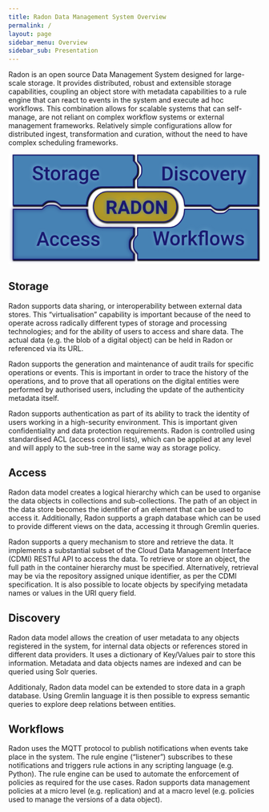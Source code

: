 ```yaml
---
title: Radon Data Management System Overview
permalink: /
layout: page
sidebar_menu: Overview
sidebar_sub: Presentation
---
```



Radon is an open source Data Management System designed for large-scale storage.
It provides distributed, robust and extensible storage capabilities, coupling
an object store with metadata capabilities to a rule engine that can react to
events in the system and execute ad hoc workflows. This combination allows
for scalable systems that can self-manage, are not reliant on complex workflow
systems or external management frameworks. Relatively simple configurations
allow for distributed ingest, transformation and curation, without the need to
have complex scheduling frameworks.


<div class="d-flex justify-content-center">
<map name="mainmap">
  <area 
    alt="Storage"
    title="Storage"
    href="#storage"
    shape="poly"
    coords="0,0,345,0,345,95,250,95,220,115,210,145,0,145" />
  <area 
    alt="Access"
    title="Access"
    href="#access"
    shape="poly"
    coords="0,157,210,157,220,190,250,210,345,210,345,300,0,300" />
  <area 
    alt="Discovery"
    title="Discovery"
    href="#discovery"
    shape="poly"
    coords="352,0,705,0,705,145,490,145,485,145,445,95,352,95" />
  <area 
    alt="Workflows"
    title="Workflows"
    href="#workflows"
    shape="poly"
    coords="352,210,445,210,485,190,495,157,705,157,705,300,352,300" />
</map>
<img src="/assets/images/main.png" usemap="#mainmap"/>
</div>


## Storage

Radon supports data sharing, or interoperability between external data stores.
This “virtualisation” capability is important because of the need to operate
across radically different types of storage and processing technologies; and
for the ability of users to access and share data. The actual data (e.g. the
blob of a digital object) can be held in Radon or referenced via its URL.

Radon supports the generation and maintenance of audit trails for specific
operations or events. This is important in order to trace the history of the
operations, and to prove that all operations on the digital entities were
performed by authorised users, including the update of the authenticity
metadata itself.

Radon supports authentication as part of its ability to track the identity of
users working in a high-security environment. This is important given
confidentiality and data protection requirements. Radon is controlled using
standardised ACL (access control lists), which can be applied at any level and
will apply to the sub-tree in the same way as storage policy.


## Access

Radon data model creates a logical hierarchy which can be used to organise the
data objects in collections and sub-collections. The path of an object in the
data store becomes the identifier of an element that can be used to access it.
Additionally, Radon supports a graph database which can be used to provide 
different views on the data, accessing it through Gremlin queries.

Radon supports a query mechanism to store and retrieve the data. It implements
a substantial subset of the Cloud Data Management Interface (CDMI) RESTful API
to access the data. To retrieve or store an object, the full path in the
container hierarchy must be specified. Alternatively, retrieval may be via the
repository assigned unique identifier, as per the CDMI specification. It is also
possible to locate objects by specifying metadata names or values in the URI
query field.


## Discovery

Radon data model allows the creation of user metadata to any objects registered
in the system, for internal data objects or references stored in different data
providers. It uses a dictionary of Key/Values pair to store this information.
Metadata and data objects names are indexed and can be queried using Solr queries.

Additionaly, Radon data model can be extended to store data in a graph database. 
Using Gremlin language it is then possible to express semantic queries to 
explore deep relations between entities.



## Workflows

Radon uses the MQTT protocol to publish notifications when events take place in
the system. The rule engine (“listener”) subscribes to these notifications and
triggers rule actions in any scripting language (e.g. Python). The rule engine
can be used to automate the enforcement of policies as required for the use
cases. Radon supports data management policies at a micro level (e.g.
replication) and at a macro level (e.g. policies used to manage the versions of
a data object).




